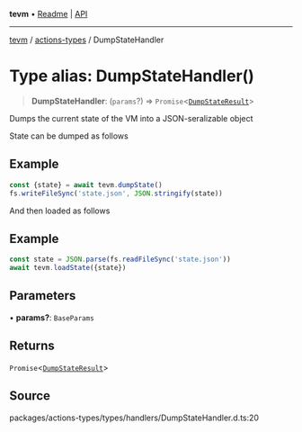 **tevm** • [Readme](../../README.md) \| [API](../../modules.md)

***

[tevm](../../README.md) / [actions-types](../README.md) / DumpStateHandler

# Type alias: DumpStateHandler()

> **DumpStateHandler**: (`params`?) => `Promise`\<[`DumpStateResult`](DumpStateResult.md)\>

Dumps the current state of the VM into a JSON-seralizable object

State can be dumped as follows

## Example

```typescript
const {state} = await tevm.dumpState()
fs.writeFileSync('state.json', JSON.stringify(state))
```

And then loaded as follows

## Example

```typescript
const state = JSON.parse(fs.readFileSync('state.json'))
await tevm.loadState({state})
```

## Parameters

• **params?**: `BaseParams`

## Returns

`Promise`\<[`DumpStateResult`](DumpStateResult.md)\>

## Source

packages/actions-types/types/handlers/DumpStateHandler.d.ts:20
